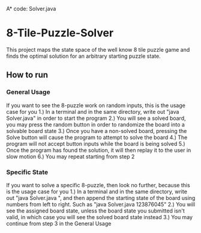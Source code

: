 A* code: Solver.java

# 8-Tile-Puzzle-Solver
This project maps the state space of the well know 8 tile puzzle game and finds the optimal solution for an arbitrary starting puzzle state.

## How to run
### General Usage
If you want to see the 8-puzzle work on random inputs, this is the usage case for you
1.) In a terminal and in the same directory, write out "java Solver.java" in order to start the program
2.) You will see a solved board, you may press the random button in order to randomize the board into a solvable board state
3.) Once you have a non-solved board, pressing the Solve button will cause the program to attempt to solve the board
4.) The program will not accept button inputs while the board is being solved
5.) Once the program has found the solution, it will then replay it to the user in slow motion
6.) You may repeat starting from step 2

### Specific State
If you want to solve a specific 8-puzzle, then look no further, because this is the usage case for you
1.) In a terminal and in the same directory, write out "java Solver.java ", and then append the starting state of the board using numbers from left to right. Such as "java Solver.java 123876045"
2.) You will see the assigned board state, unless the board state you submitted isn't valid, in which case you will see the solved board state instead
3.) You may continue from step 3 in the General Usage
